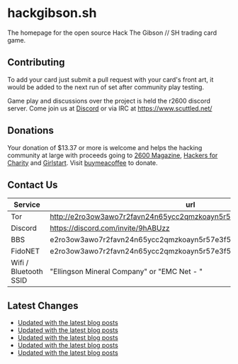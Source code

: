 # hackgibson.sh
The homepage for the open source Hack The Gibson // SH trading card game.


## Contributing

To add your card just submit a pull request with your card's front art, it would be added to the next run of set after community play testing.

Game play and discussions over the project is held the r2600 discord server. Come join us at [Discord](https://discord.com/invite/9hABUzz) or via IRC at https://www.scuttled.net/


## Donations

Your donation of $13.37 or more is welcome and helps the hacking community at large with proceeds going to [2600 Magazine](https://2600.com/), [Hackers for Charity](https://hackersforcharity.org) and [Girlstart](https://girlstart.org).  Visit [buymeacoffee](https://www.buymeacoffee.com/hackgibson.sh) to donate.


## Contact Us

Service | url
-|-
Tor | http://e2ro3ow3awo7r2favn24n65ycc2qmzkoayn5r57e3f56nvjwdcgg32ad.onion
Discord | https://discord.com/invite/9hABUzz
BBS | e2ro3ow3awo7r2favn24n65ycc2qmzkoayn5r57e3f56nvjwdcgg32ad.onion:23
FidoNET | e2ro3ow3awo7r2favn24n65ycc2qmzkoayn5r57e3f56nvjwdcgg32ad.onion:24554
Wifi / Bluetooth SSID | "Ellingson Mineral Company" or "EMC Net - <fidonet address>"

## Latest Changes
<!-- BLOG-POST-LIST:START -->
- [Updated with the latest blog posts](https://github.com/DFW2600/hackgibson.sh/commit/ba1e4e095d71619cece0606f206b5600908f05f3)
- [Updated with the latest blog posts](https://github.com/DFW2600/hackgibson.sh/commit/5ff6fbb0928d723a62bdec4339fef8e08f6457c0)
- [Updated with the latest blog posts](https://github.com/DFW2600/hackgibson.sh/commit/626c97966d148f62c5925fcba4e65f1b07473edc)
- [Updated with the latest blog posts](https://github.com/DFW2600/hackgibson.sh/commit/a70b755c69ea66964e34f0054713bbdb9892789a)
- [Updated with the latest blog posts](https://github.com/DFW2600/hackgibson.sh/commit/17e8c1d06fd3cfc2edd5e57d414712a9a68e41ec)
<!-- BLOG-POST-LIST:END -->
